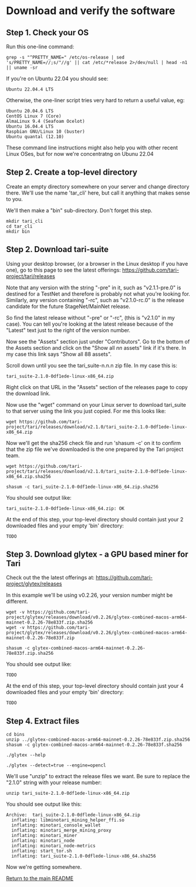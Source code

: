 # Download and verify the software
 
## Step 1. Check your OS

Run this one-line command:

```console
grep -s "^PRETTY_NAME=" /etc/os-release | sed 's/PRETTY_NAME=//;s/"//g' || cat /etc/*release 2>/dev/null | head -n1 || uname -sr
```

If you're on Ubuntu 22.04 you should see:

```console
Ubuntu 22.04.4 LTS
```

Otherwise, the one-liner script tries very hard to return a useful value, eg: 

```console
Ubuntu 20.04.6 LTS
CentOS Linux 7 (Core)
AlmaLinux 9.4 (Seafoam Ocelot)
Ubuntu 16.04.4 LTS
Raspbian GNU/Linux 10 (buster)
Ubuntu quantal (12.10)
```
  
These command line instructions might also help you with other recent Linux OSes, but for 
now we're concentratng on Ubunu 22.04

## Step 2. Create a top-level directory

Create an empty directory somewhere on your server and change directory there. We'll use the
name 'tar_cli' here, but call it anything that makes sense to you.

We'll then make a "bin" sub-directory. Don't forget this step.

```console
mkdir tari_cli
cd tar_cli
mkdir bin
```

## Step 2. Download tari-suite

Using your desktop browser, (or a browser in the Linux desktop if you have one), go to this page 
to see the latest offerings: https://github.com/tari-project/tari/releases

Note that any version with the string "-pre" in it, such as "v2.1.1-pre.0" is destined for a TestNet and
therefore is probably not what you're looking for. Similarly, any version containing "-rc", such as
"v2.1.0-rc.0" is the release candidate for the future StageNet/MainNet release.

So find the latest release without "-pre" or "-rc", (this is "v2.1.0" in my case). You can tell you're 
looking at the latest release because of the "Latest" text just to the right of the version number.

Now see the "Assets" section just under "Contributors". Go to the bottom of the Assets section and click on
the "Show all *nn* assets" link if it's there. In my case this link says "Show all 88 assets".

Scroll down until you see the tari_suite-n.n.n zip file. In my case this is:

```console
tari_suite-2.1.0-0df1ede-linux-x86_64.zip
```

Right click on that URL in the "Assets" section of the releases page to copy the download link.

Now use the "wget" command on your Linux server to download tari_suite to that server using the link you
just copied. For me this looks like:

```console
wget https://github.com/tari-project/tari/releases/download/v2.1.0/tari_suite-2.1.0-0df1ede-linux-x86_64.zip
```

Now we'll get the sha256 check file and run 'shasum -c' on it to confirm that the zip file we've downloaded 
is the one prepared by the Tari project team.

```console
wget https://github.com/tari-project/tari/releases/download/v2.1.0/tari_suite-2.1.0-0df1ede-linux-x86_64.zip.sha256

shasum -c tari_suite-2.1.0-0df1ede-linux-x86_64.zip.sha256
```

You should see output like:

```console
tari_suite-2.1.0-0df1ede-linux-x86_64.zip: OK
```

At the end of this step, your top-level directory should contain just your 2 downloaded files and your empty 'bin'
directory:

```console
TODO
```

## Step 3. Download glytex - a GPU based miner for Tari

Check out the the latest offerings at: https://github.com/tari-project/glytex/releases

In this example we'll be using v0.2.26, your version number might be different.

```console
wget -v https://github.com/tari-project/glytex/releases/download/v0.2.26/glytex-combined-macos-arm64-mainnet-0.2.26-78e833f.zip.sha256
wget -v https://github.com/tari-project/glytex/releases/download/v0.2.26/glytex-combined-macos-arm64-mainnet-0.2.26-78e833f.zip

shasum -c glytex-combined-macos-arm64-mainnet-0.2.26-78e833f.zip.sha256
```
You should see output like:

```console
TODO
```

At the end of this step, your top-level directory should contain just your 4 downloaded files and your empty 'bin'
directory:

```console
TODO
```

## Step 4. Extract files 

```console
cd bins
unzip ../glytex-combined-macos-arm64-mainnet-0.2.26-78e833f.zip.sha256
shasum -c glytex-combined-macos-arm64-mainnet-0.2.26-78e833f.sha256

./glytex --help

./glytex --detect=true --engine=opencl
```


We'll use "unzip" to extract the release files we want. Be sure to replace the "2.1.0" string with your 
release number:

```console
unzip tari_suite-2.1.0-0df1ede-linux-x86_64.zip
```

You should see output like this:

```console
Archive:  tari_suite-2.1.0-0dflede-linux-x86_64.zip
  inflating: libminotari_mining_helper_ffi.so
  inflating: minotari_console_wallet
  inflating: minotari_merge_mining_proxy
  inflating: minotari_miner
  inflating: minotari_node
  inflating: minotari_node-metrics
  inflating: start_tor.sh
  inflating: tari_suite-2.1.0-0dflede-linux-x86_64.sha256
```

Now we're getting somewhere.


[Return to the main README](README.md)
